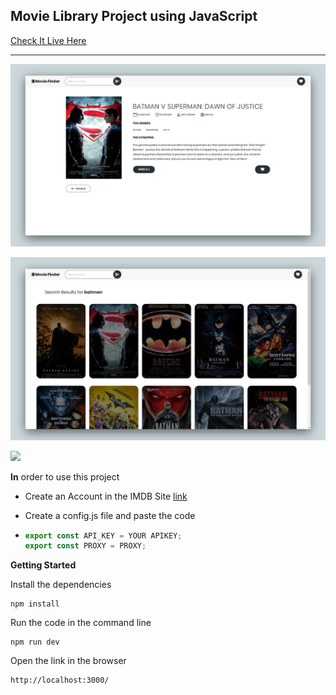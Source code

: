 ## Movie Library  Project  using JavaScript

[Check It Live Here](https://moviefinder19.netlify.app/)  

------

![](thumbnail1.png)

![](thumbnail2.png)


![](C:\Users\PC\Pictures\photo2.jpg)



**In** order to use this project

- Create an Account in the IMDB Site  [link](https://www.omdbapi.com/)  

- Create a config.js file and paste the code

- ```js
  export const API_KEY = YOUR APIKEY;
  export const PROXY = PROXY;
  ```

  

**Getting Started**

Install the dependencies

```
npm install
```



Run the code in the command line

```
npm run dev
```



Open the link in the browser

```
http://localhost:3000/
```

